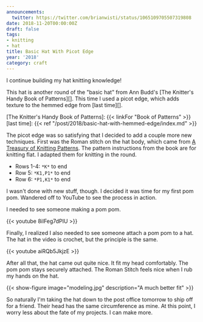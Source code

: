 ```yaml
---
announcements:
  twitter: https://twitter.com/brianwisti/status/1065109705507319808
date: 2018-11-20T00:00:00Z
draft: false
tags:
- knitting
- hat
title: Basic Hat With Picot Edge
year: '2018'
category: craft
---
```


I continue building my hat knitting knowledge!
<!-- TEASER_END -->

This hat is another round of the "basic hat" from Ann Budd's [The Knitter's Handy Book of Patterns][]. This
time I used a picot edge, which adds texture to the hemmed edge from [last time][].

[The Knitter's Handy Book of Patterns]: {{< linkFor "Book of Patterns" >}}
[last time]: {{< ref "/post/2018/basic-hat-with-hemmed-edge/index.md" >}}

The picot edge was so satisfying that I decided to add a couple more new techniques. First was the Roman
stitch on the hat body, which came from [A Treasury of Knitting Patterns][]. The pattern instructions from the
book are for knitting flat. I adapted them for knitting in the round.

* Rows 1-4: `*K*` to end
* Row 5: `*K1,P1*` to end
* Row 6: `*P1,K1*` to end

[A Treasury of Knitting Patterns]: https://www.goodreads.com/book/show/129506.A_Treasury_of_Knitting_Patterns

I wasn't done with new stuff, though. I decided it was time for my first pom pom. Wandered off to YouTube to
see the process in action.

I needed to see someone making a pom pom.

{{< youtube 8ilFeg7dPIU >}}

Finally, I realized I also needed to see someone attach a pom pom to a hat. The hat in the video is crochet,
but the principle is the same.

{{< youtube aiRQb5JkjzE >}}

After all that, the hat came out quite nice. It fit my head comfortably. The pom pom stays securely attached.
The Roman Stitch feels nice when I rub my hands on the hat.

{{< show-figure
    image="modeling.jpg"
    description="A much better fit" >}}

So naturally I'm taking the hat down to the post office tomorrow to ship off for a friend. Their head has the
same circumference as mine. At this point, I worry less about the fate of my projects. I can make more.

